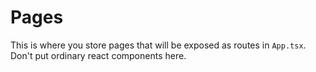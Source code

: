 # Pages

This is where you store pages that will be exposed as routes in `App.tsx`. Don't put ordinary react components here.
